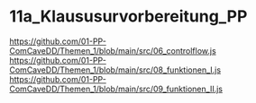 # 11a_Klaususurvorbereitung_PP

https://github.com/01-PP-ComCaveDD/Themen_1/blob/main/src/06_controlflow.js
https://github.com/01-PP-ComCaveDD/Themen_1/blob/main/src/08_funktionen_I.js
https://github.com/01-PP-ComCaveDD/Themen_1/blob/main/src/09_funktionen_II.js